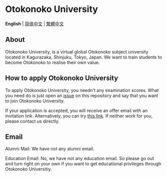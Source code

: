 # Otokonoko University

**English** | [简体中文](README-chs.md) | [繁體中文](README-cht.md)

## About

Otokonoko University, is a virtual global Otokonoko subject university located in Kagurazaka, Shinjuku, Tokyo, Japan.
We want to train students to become Otokonoko to realise their own value.

## How to apply Otokonoko University

To apply Otokonoko University, you needn't any examination scores. What you need do is just open an [issue](https://github.com/OtokonokoUniversity/About/issues) on this repository and say that you want to join Otokonoko University.

If your application is accepted, you will receive an offer email with an invitation link. Alternatively, you can try [this link](https://github.com/orgs/OtokonokoUniversity/invitation?via_email=1). If neither work for you, please contact us directly.

## Email

Alumni Mail: We have not any alumni email.

Education Email: No, we have not any education email. So please go out and turn right on your own if you want to get educational privileges through Otokonoko Universitiy.
